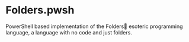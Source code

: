 # Folders.pwsh
PowerShell based implementation of the Folders📂 esoteric programming language, a language with no code and just folders.
